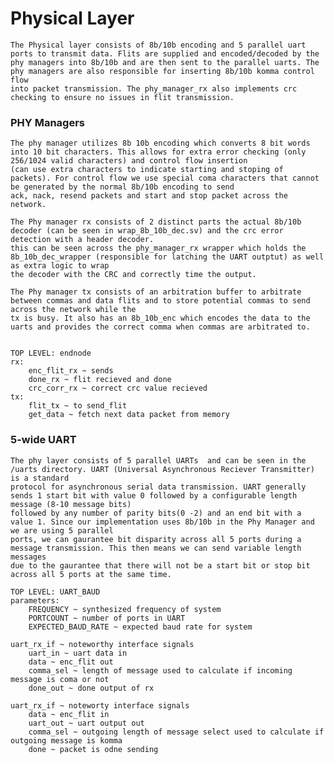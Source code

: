 # Physical Layer
    The Physical layer consists of 8b/10b encoding and 5 parallel uart ports to transmit data. Flits are supplied and encoded/decoded by the 
    phy managers into 8b/10b and are then sent to the parallel uarts. The phy managers are also responsible for inserting 8b/10b komma control flow 
    into packet transmission. The phy_manager_rx also implements crc checking to ensure no issues in flit transmission.
### PHY Managers
    The phy manager utilizes 8b 10b encoding which converts 8 bit words into 10 bit characters. This allows for extra error checking (only 256/1024 valid characters) and control flow insertion
    (can use extra characters to indicate starting and stoping of packets). For control flow we use special coma characters that cannot be generated by the normal 8b/10b encoding to send
    ack, nack, resend packets and start and stop packet across the network. 

    The Phy manager rx consists of 2 distinct parts the actual 8b/10b decoder (can be seen in wrap_8b_10b_dec.sv) and the crc error detection with a header decoder.
    this can be seen across the phy_manager_rx wrapper which holds the 8b_10b_dec_wrapper (responsible for latching the UART outptut) as well as extra logic to wrap
    the decoder with the CRC and correctly time the output.

    The Phy manager tx consists of an arbitration buffer to arbitrate between commas and data flits and to store potential commas to send across the network while the 
    tx is busy. It also has an 8b_10b_enc which encodes the data to the uarts and provides the correct comma when commas are arbitrated to. 


    TOP LEVEL: endnode
    rx:
        enc_flit_rx ~ sends 
        done_rx ~ flit recieved and done
        crc_corr_rx ~ correct crc value recieved
    tx:
        flit_tx ~ to send_flit
        get_data ~ fetch next data packet from memory

### 5-wide UART
    The phy layer consists of 5 parallel UARTs  and can be seen in the /uarts directory. UART (Universal Asynchronous Reciever Transmitter) is a standard
    protocol for asynchronous serial data transmission. UART generally sends 1 start bit with value 0 followed by a configurable length message (8-10 message bits)
    followed by any number of parity bits(0 -2) and an end bit with a value 1. Since our implementation uses 8b/10b in the Phy Manager and we are using 5 parallel 
    ports, we can gaurantee bit disparity across all 5 ports during a message transmission. This then means we can send variable length messages 
    due to the gaurantee that there will not be a start bit or stop bit across all 5 ports at the same time.
    
    TOP LEVEL: UART_BAUD   
    parameters: 
        FREQUENCY ~ synthesized frequency of system
        PORTCOUNT ~ number of ports in UART
        EXPECTED_BAUD_RATE ~ expected baud rate for system

    uart_rx_if ~ noteworthy interface signals
        uart_in ~ uart data in
        data ~ enc_flit out
        comma_sel ~ length of message used to calculate if incoming message is coma or not
        done_out ~ done output of rx 

    uart_rx_if ~ noteworty interface signals
        data ~ enc_flit in
        uart_out ~ uart output out
        comma_sel ~ outgoing length of message select used to calculate if outgoing message is komma
        done ~ packet is odne sending
